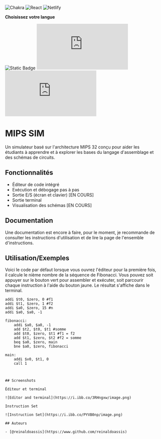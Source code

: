 ![Chakra](https://img.shields.io/badge/chakra-%234ED1C5.svg?style=for-the-badge&logo=chakraui&logoColor=white)
![React](https://img.shields.io/badge/react-%2320232a.svg?style=for-the-badge&logo=react&logoColor=%2361DAFB)
![Netlify](https://img.shields.io/badge/netlify-%23000000.svg?style=for-the-badge&logo=netlify&logoColor=#00C7B7)

**Choisissez votre langue**

![Static Badge](https://img.shields.io/badge/Anglais%20-%20%231E90FF?style=flat-square&link=https%3A%2F%2Fgithub.com%2FReinaldoAssis%2Fmips-sim%2Ftree%2Fmaster)
![Static Badge](https://img.shields.io/badge/Portugais%20Brésilien%20-%20%23228B22?style=flat-square&link=https%3A%2F%2Fgithub.com%2FReinaldoAssis%2Fmips-sim%2Fblob%2Fmaster%2FREADME-br.md)
![Static Badge](https://img.shields.io/badge/Français%20-%20%23DC143C?style=flat-square&link=https%3A%2F%2Fgithub.com%2FReinaldoAssis%2Fmips-sim%2Fblob%2Fmaster%2FREADME-fr.md)

# MIPS SIM

Un simulateur basé sur l'architecture MIPS 32 conçu pour aider les étudiants à apprendre et à explorer les bases du langage d'assemblage et des schémas de circuits.

## Fonctionnalités

- Éditeur de code intégré
- Exécution et débogage pas à pas
- Sortie E/S (écran et clavier) [EN COURS]
- Sortie terminal
- Visualisation des schémas [EN COURS]

## Documentation

Une documentation est encore à faire, pour le moment, je recommande de consulter les instructions d'utilisation et de lire la page de l'ensemble d'instructions.

## Utilisation/Exemples

Voici le code par défaut lorsque vous ouvrez l'éditeur pour la première fois, il calcule le nième nombre de la séquence de Fibonacci. Vous pouvez soit appuyer sur le bouton vert pour assembler et exécuter, soit parcourir chaque instruction à l'aide du bouton jaune. Le résultat s'affiche dans le terminal.

```assembly
addi $t0, $zero, 0 #f1
addi $t1, $zero, 1 #f2
addi $a0, $zero, 15 #n
addi $a0, $a0, -1

fibonacci:
    addi $a0, $a0, -1
    add $t2, $t0, $t1 #somme
    add $t0, $zero, $t1 #f1 = f2
    add $t1, $zero, $t2 #f2 = somme
    beq $a0, $zero, main
    bne $a0, $zero, fibonacci

main:
    addi $v0, $t1, 0
    call 1



## Screenshots

Éditeur et terminal

![Editor and terminal](https://i.ibb.co/3RHngxw/image.png)

Instruction Set

![Instruction Set](https://i.ibb.co/PYVB0np/image.png)

## Auteurs

- [@reinaldoassis](https://www.github.com/reinaldoassis)

